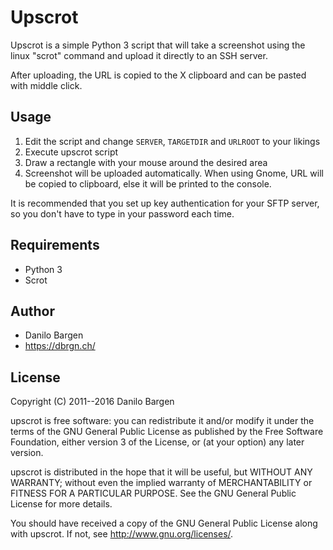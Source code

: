 # Upscrot #

Upscrot is a simple Python 3 script that will take a screenshot using the linux
"scrot" command and upload it directly to an SSH server.

After uploading, the URL is copied to the X clipboard and can be pasted with
middle click.

## Usage ##

1. Edit the script and change `SERVER`, `TARGETDIR` and `URLROOT` to your likings
2. Execute upscrot script
3. Draw a rectangle with your mouse around the desired area
4. Screenshot will be uploaded automatically. When using Gnome, URL will be copied to clipboard, else it will be printed to the console.

It is recommended that you set up key authentication for your SFTP server, so you don't have to type in your password each time.

## Requirements ##

* Python 3
* Scrot

## Author ##

* Danilo Bargen
* https://dbrgn.ch/

## License ##

Copyright (C) 2011--2016 Danilo Bargen

upscrot is free software: you can redistribute it and/or modify it under the
terms of the GNU General Public License as published by the Free Software
Foundation, either version 3 of the License, or (at your option) any later
version.

upscrot is distributed in the hope that it will be useful, but WITHOUT ANY
WARRANTY; without even the implied warranty of MERCHANTABILITY or FITNESS FOR A
PARTICULAR PURPOSE. See the GNU General Public License for more details.

You should have received a copy of the GNU General Public License along with
upscrot. If not, see http://www.gnu.org/licenses/.
